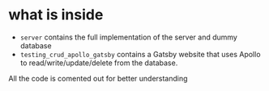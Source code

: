 # what is inside

- `server` contains the full implementation of the server and dummy database
- `testing_crud_apollo_gatsby` contains a Gatsby website that uses Apollo to read/write/update/delete from the database.


All the code is comented out for better understanding